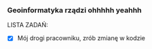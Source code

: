 ### Geoinformatyka rządzi ohhhhh yeahhh

LISTA ZADAŃ:

- [x] Mój drogi pracowniku, zrób zmianę w kodzie
